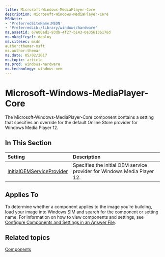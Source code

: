 ```yaml
---
title: Microsoft-Windows-MediaPlayer-Core
description: Microsoft-Windows-MediaPlayer-Core
MSHAttr:
- 'PreferredSiteName:MSDN'
- 'PreferredLib:/library/windows/hardware'
ms.assetid: 67e00ad1-93db-4f27-b143-0e356136178d
ms.mktglfcycl: deploy
ms.sitesec: msdn
author:themar-msft
ms.author:themar
ms.date: 05/02/2017
ms.topic: article
ms.prod: windows-hardware
ms.technology: windows-oem
---
```

# Microsoft-Windows-MediaPlayer-Core

The Microsoft-Windows-MediaPlayer-Core component contains a setting that specifies an override for the default Online Store provider for Windows Media Player 12.

## In This Section

| Setting                 | Description                                                                           |
|:------------------------|:--------------------------------------------------------------------------------------|
| [InitialOEMServiceProvider](microsoft-windows-mediaplayer-core-initialoemserviceprovider.md) | Specifies the initial OEM service provider for Windows Media Player 12. |

## Applies To

To determine whether a component applies to the image you’re building, load your image into Windows SIM and search for the component or setting name. For information on how to view components and settings, see [Configure Components and Settings in an Answer File](https://docs.microsoft.com/en-us/windows-hardware/customize/desktop/wsim/configure-components-and-settings-in-an-answer-file).

## Related topics

[Components](components-b-unattend.md)
